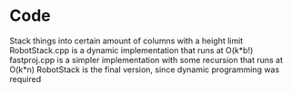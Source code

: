 # Code
Stack things into certain amount of columns with a height limit
RobotStack.cpp is a dynamic implementation that runs at O(k\*b!)
fastproj.cpp is a simpler implementation with some recursion that runs at O(k\*n)
RobotStack is the final version, since dynamic programming was required
